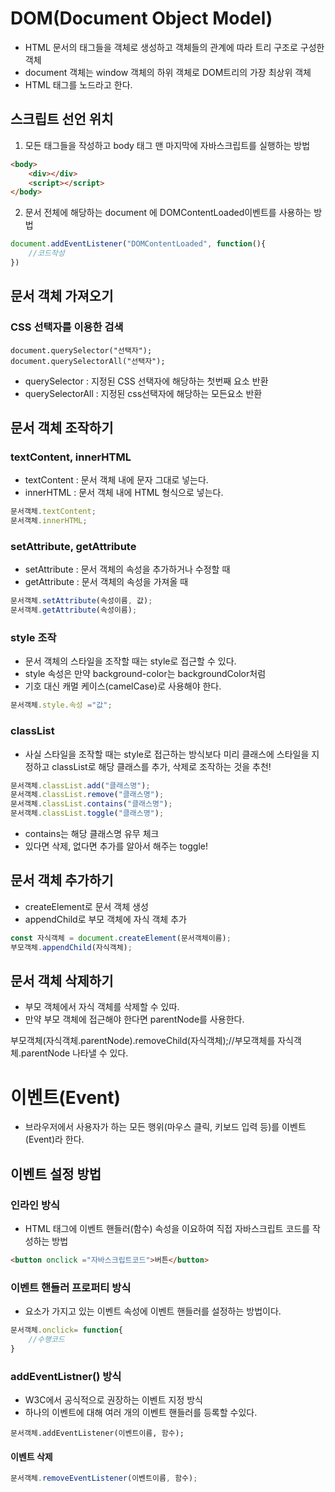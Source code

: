 # DOM(Document Object Model)

- HTML 문서의 태그들을 객체로 생성하고 객체들의 관계에 따라 트리
구조로 구성한 객체
- document 객체는 window 객체의 하위 객체로 DOM트리의 가장 최상위 객체
- HTML 태그를 노드라고 한다.


## 스크립트 선언 위치

1. 모든 태그들을 작성하고 body 태그 맨 마지막에 자바스크립트를 
실행하는 방법

```html
<body>
    <div></div>
    <script></script>
</body>
```
2. 문서 전체에 해당하는 document 에 DOMContentLoaded이벤트를 
사용하는 방법

```js
document.addEventListener("DOMContentLoaded", function(){
    //코드작성
})
```

## 문서 객체 가져오기

### CSS 선택자를 이용한 검색

```JS
document.querySelector("선택자");
document.querySelectorAll("선택자");
```

- querySelector : 지정된 CSS 선택자에 해당하는 첫번째 요소 반환
- querySelectorAll : 지정된 css선택자에 해당하는 모든요소 반환

## 문서 객체 조작하기

### textContent, innerHTML

- textContent : 문서 객체 내에 문자 그대로 넣는다.
- innerHTML : 문서 객체 내에 HTML 형식으로 넣는다.

```js
문서객체.textContent;
문서객체.innerHTML;
```

### setAttribute, getAttribute

- setAttribute : 문서 객체의 속성을 추가하거나 수정할 때
- getAttribute : 문서 객체의 속성을 가져올 때

```js
문서객체.setAttribute(속성이름, 값);
문서객체.getAttribute(속성이름);
```

### style 조작

- 문서 객체의 스타일을 조작할 때는 style로 접근할 수 있다.
- style 속성은 만약 background-color는 backgroundColor처럼
- 기호 대신 캐멀 케이스(camelCase)로 사용해야 한다.

```js
문서객체.style.속성 ="값";
```

### classList

- 사실 스타일을 조작할 때는 style로 접근하는 방식보다 미리 
클래스에 스타일을 지정하고 classList로 해당 클래스를 추가,
삭제로 조작하는 것을 추천!
```js
문서객체.classList.add("클래스명");
문서객체.classList.remove("클래스명");
문서객체.classList.contains("클래스명");
문서객체.classList.toggle("클래스명");
```
- contains는 해당 클래스명 유무 체크
- 있다면 삭제, 없다면 추가를 알아서 해주는 toggle!

## 문서 객체 추가하기

- createElement로 문서 객체 생성
- appendChild로 부모 객체에 자식 객체 추가

```js
const 자식객체 = document.createElement(문서객체이름);
부모객체.appendChild(자식객체);

```
## 문서 객체 삭제하기

- 부모 객체에서 자식 객체를 삭제할 수 있따.
- 만약 부모 객체에 접근해야 한다면 parentNode를 사용한다.

부모객체(자식객체.parentNode).removeChild(자식객체);//부모객체를 자식객체.parentNode 나타낼 수 있다.

# 이벤트(Event)

- 브라우저에서 사용자가 하는 모든 행위(마우스 클릭, 키보드 입력 등)를 
  이벤트(Event)라 한다.

## 이벤트 설정 방법

### 인라인 방식

- HTML 태그에 이벤트 핸들러(함수) 속성을 이요하여
직접 자바스크립트 코드를 작성하는 방법

``` html
<button onclick ="자바스크립트코드">버튼</button>
```

### 이벤트 핸들러 프로퍼티 방식

- 요소가 가지고 있는 이벤트 속성에 이벤트 핸들러를 설정하는
방법이다.

```js
문서객체.onclick= function{
    //수행코드
}
```

### addEventListner() 방식

- W3C에서 공식적으로 권장하는 이벤트 지정 방식
- 하나의 이벤트에 대해 여러 개의 이벤트 핸들러를 등록할 수있다.

```JS
문서객체.addEventListener(이벤트이름, 함수);
```

#### 이벤트 삭제

```js
문서객체.removeEventListener(이벤트이름, 함수);
```







